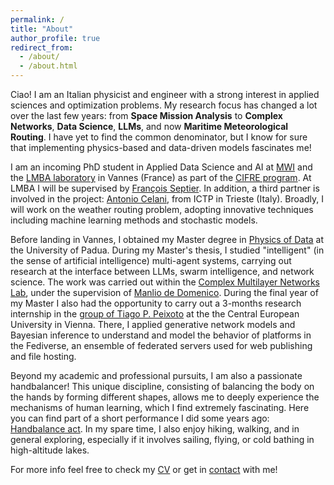 ```yaml
---
permalink: /
title: "About"
author_profile: true
redirect_from: 
  - /about/
  - /about.html
---
```


Ciao! I am an Italian physicist and engineer with a strong interest in applied sciences and optimization problems. My research focus has changed a lot over the last few years: from **Space Mission Analysis** to **Complex Networks**, **Data Science**, **LLMs**, and now **Maritime Meteorological Routing**. I have yet to find the common denominator, but I know for sure that implementing physics-based and data-driven models fascinates me!

I am an incoming PhD student in Applied Data Science and AI at <a href="https://marine-weather.com/" target="_blank">MWI</a> and the <a href="http://www.lmba-math.fr/" target="_blank">LMBA laboratory</a> in Vannes (France) as part of the <a href="https://www.anrt.asso.fr/fr/le-dispositif-cifre-7844" target="_blank">CIFRE program</a>. At LMBA I will be supervised by <a href="http://web.univ-ubs.fr/lmba/septier/" target="_blank">François Septier</a>. In addition, a third partner is involved in the project: <a href="https://www.ictp.it/member/antonio-celani#biography" target="_blank">Antonio Celani</a>, from ICTP in Trieste (Italy). Broadly, I will work on the weather routing problem, adopting innovative techniques including machine learning methods and stochastic models.

Before landing in Vannes, I obtained my Master degree in <a href="http://physicsofdata.dfa.unipd.it/" target="_blank">Physics of Data</a> at the University of Padua. During my Master's thesis, I studied "intelligent" (in the sense of artificial intelligence) multi-agent systems, carrying out research at the interface between LLMs, swarm intelligence, and network science. The work was carried out within the <a href="https://twitter.com/ComuneLab" target="_blank">Complex Multilayer Networks Lab</a>, under the supervision of <a href="https://manliodedomenico.com/" target="_blank">Manlio de Domenico</a>. During the final year of my Master I also had the opportunity to carry out a 3-months research internship in the <a href="https://skewed.de/tiago/" target="_blank">group of Tiago P. Peixoto</a> at the the Central European University in Vienna. There, I applied generative network models and Bayesian inference to understand and model the behavior of platforms in the Fediverse, an ensemble of federated servers used for web publishing and file hosting. 

Beyond my academic and professional pursuits, I am also a passionate handbalancer! This unique discipline, consisting of balancing the body on the hands by forming different shapes, allows me to deeply experience the mechanisms of human learning, which I find extremely fascinating. Here you can find part of a short performance I did some years ago: <a href="https://youtu.be/zFyG3heI2hU?si=pB5AP_c28WTqGD4E" target="_blank">Handbalance act</a>. In my spare time, I also enjoy hiking, walking, and in general exploring, especially if it involves sailing, flying, or cold bathing in high-altitude lakes. 

For more info feel free to check my [CV](https://nicolazomer.github.io/cv/) or get in [contact](mailto:nicola.zomer@studenti.unipd.it) with me!